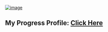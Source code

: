 [![image](https://drive.google.com/file/d/1Hivc0Kx63x6JgQl1aXnwHQ-2qnaa_7mo/view?usp=sharing)](https://drive.google.com/drive/folders/1BQR2n1FGE0YZCavn-HFQpxcpi4MtkBHn)

## My Progress Profile: [Click Here](https://drive.google.com/drive/folders/12OvN_hsMGverGt1i_zCy_RBA6FEf1i1R?usp=sharing)
